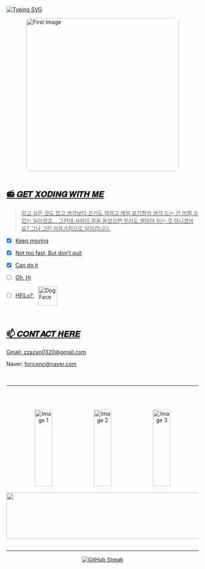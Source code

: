 [![Typing SVG](https://readme-typing-svg.demolab.com?font=Bebas+Neue&size=30&pause=1000&color=7690B7&center=%EA%B1%B0%EC%A7%93&vCenter=%EA%B1%B0%EC%A7%93&repeat=%EC%A7%84%EC%8B%A4&random=%EA%B1%B0%EC%A7%93&width=435&lines=just+love+this+moment+a+lot+,+xoxo)](https://github.com/myeongbogyeong)



<div style="display: flex; justify-content: center; align-items: center; gap: 20px;">
  <!-- 첫 번째 이미지 -->
  <a href="https://youtu.be/QxOpuD5iO0k?si=b6vpE2hL8xfhUUmy">
    <img src="https://img1.daumcdn.net/thumb/R1280x0/?scode=mtistory2&fname=https%3A%2F%2Fblog.kakaocdn.net%2Fdn%2FqvR8d%2FbtsLHS8IG4x%2FfRUNRUtcxqH64BgftObcb1%2Fimg.jpg" width="400" height="400" style="border-radius: 10px; object-fit: cover;" alt="First Image">
</div>

    
<br>
  
## 📻 𝑮𝑬𝑻 𝑿𝑶𝑫𝑰𝑵𝑮 𝑾𝑰𝑻𝑯 𝑴𝑬
> 하고 싶은 것도 많고 생각보다 끈기도 약하고 매일 포기할까 생각 드는 건 어쩔 수 없는 일이겠죠... 그런데 사람이 칼을 들었으면 무라도 썰어야 되는 것 아니겠어요? 그냥 그런 마음가짐으로 살아갑니다.
* [x] Keep moving
* [x] Not too fast, But don't quit
* [x] Can do it
* [ ] Oh, Hi


- [ ] HElLo?
  <img src="https://raw.githubusercontent.com/Tarikul-Islam-Anik/Animated-Fluent-Emojis/master/Emojis/Animals/Dog%20Face.png" alt="Dog Face" width="50" height="50" style="vertical-align: middle; margin-left: 10px;" />
<br>

## 📫 𝑪𝑶𝑵𝑻𝑨𝑪𝑻 𝑯𝑬𝑹𝑬
Gmail: zzazan0320@gmail.com

Naver: foricenc@naver.com
<br>
<br>
<br>

 ---
 <br>
 <br>
<p align="center">
  <img src="https://img1.daumcdn.net/thumb/R1280x0/?scode=mtistory2&fname=https%3A%2F%2Fblog.kakaocdn.net%2Fdn%2Fbo8if7%2FbtsLGPZrsqp%2F2k7FahkCCDcI3rJ9U4WCPK%2Fimg.jpg" alt="Image 1" width=30% height="200">
  <img src="https://img1.daumcdn.net/thumb/R1280x0/?scode=mtistory2&fname=https%3A%2F%2Fblog.kakaocdn.net%2Fdn%2FbzBwxb%2FbtsLFgRilav%2FKXjPhwYhZTi1Ls3I7rFgqK%2Fimg.jpg" alt="Image 2" width=30%  height="200">
  <img src="https://img1.daumcdn.net/thumb/R1280x0/?scode=mtistory2&fname=https%3A%2F%2Fblog.kakaocdn.net%2Fdn%2FbjvACv%2FbtsLGXJMsGO%2FN5z4XBKcTnHrAh0M1P23iK%2Fimg.jpg" alt="Image 3" width=30% height="200">
</p>

<a href="https://github.com/devxb/gitanimals">
  <img
    src="https://render.gitanimals.org/lines/myeongbogyeong?pet-id=664521541788881607"
    width="600"
    height="120"
  />
</a>
  




   </div>
   <div style="text-align: left;">

<br>
     
---

<div align="center">
  <a href="https://git.io/streak-stats">
    <img src="https://streak-stats.demolab.com?user=myeongbogyeong&theme=dayfox&hide_border=true&short_numbers=true" alt="GitHub Streak" />
  </a>
</div>

  
